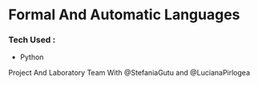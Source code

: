 # Formal And Automatic Languages

### Tech Used :
- Python


Project And Laboratory Team With @StefaniaGutu and @LucianaPirlogea

